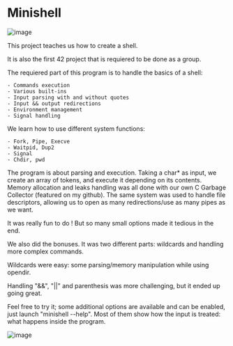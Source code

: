 # Minishell
![image](https://github.com/willrsq1/Minishell/assets/117649637/cae75dd9-fbc6-4851-bf0f-fd0ac991efb3)

This project teaches us how to create a shell.

It is also the first 42 project that is requiered to be done as a group.



The requiered part of this program is to handle the basics of a shell:

    - Commands execution
    - Various built-ins
    - Input parsing with and without quotes
    - Input && output redirections
    - Environment management
    - Signal handling

We learn how to use different system functions:

    - Fork, Pipe, Execve
    - Waitpid, Dup2
    - Signal
    - Chdir, pwd


The program is about parsing and execution.
Taking a char* as input, we create an array of tokens, and execute it depending on its contents.
Memory allocation and leaks handling was all done with our own C Garbage Collector (featured on my github).
The same system was used to handle file descriptors, allowing us to open as many redirections/use as many pipes as we want.

It was really fun to do ! But so many small options made it tedious in the end.

We also did the bonuses. It was two different parts: wildcards and handling more complex commands.

Wildcards were easy: some parsing/memory manipulation while using opendir.

Handling "&&", "||" and parenthesis was more challenging, but it ended up going great.

Feel free to try it; some additional options are available and can be enabled, just launch "minishell --help".
Most of them show how the input is treated: what happens inside the program.

![image](https://github.com/willrsq1/Minishell/assets/117649637/e54093c2-2eb3-414c-9e48-6d8b9ce515de)

